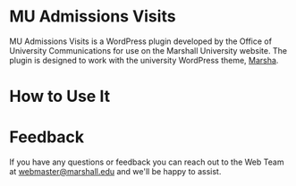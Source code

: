 MU Admissions Visits
===

MU Admissions Visits is a WordPress plugin developed by the Office of University Communications for use on the Marshall University website. The plugin is designed to work with the university WordPress theme, [Marsha](www.marshall.edu/marsha/).

# How to Use It

# Feedback
If you have any questions or feedback you can reach out to the Web Team at webmaster@marshall.edu and we'll be happy to assist.
